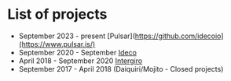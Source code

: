 # List of projects

- September 2023 - present [Pulsar](https://github.com/idecoio](https://www.pulsar.is/)
- September 2020 - September [Ideco](https://github.com/idecoio)
- April 2018 - September 2020 [Intergiro](https://intergiro.com/)
- September 2017 - April 2018 (Daiquiri/Mojito - Closed projects)
